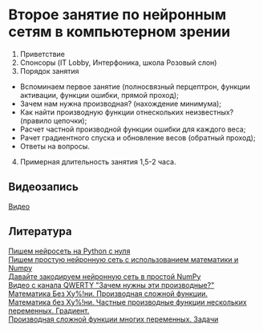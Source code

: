 # Второе занятие по нейронным сетям в компьютерном зрении

1) Приветствие
2) Спонсоры (IT Lobby, Интерфоника, школа Розовый слон)
3) Порядок занятия
- Вспоминаем первое занятие (полносвязный перцептрон, функции активации, функции ошибки, прямой проход);
- Зачем нам нужна производная? (нахождение минимума);
- Как найти производную функции отнескольких неизвестных? (правило цепочки);
- Расчет частной производной функции ошибки для каждого веса;
- Рачет градиентного спуска и обновление весов (обратный проход);
- Ответы на вопросы.
4) Примерная длительность занятия 1,5-2 часа.


## Видеозапись
[Видео](https://youtu.be/1vQxiwGgySU)

## Литература
[Пишем нейросеть на Python с нуля](https://proglib.io/p/pishem-neyroset-na-python-s-nulya-2020-10-07)<br>
[Пишем простую нейронную сеть с использованием математики и Numpy](https://habr.com/ru/post/460589/)<br>
[Давайте закодируем нейронную сеть в простой NumPy](https://machinelearningmastery.ru/lets-code-a-neural-network-in-plain-numpy-ae7e74410795/)<br>
[Видео с канала QWERTY "Зачем нужны эти производные?"](https://youtu.be/ZZMCDNAmcs4)<br>
[Математика Без Ху%!ни. Производная сложной функции.](https://youtu.be/BYKyB5UizTw)<br>
[Математика без Ху%!ни. Частные производные функции нескольких переменных. Градиент.](https://youtu.be/Azzc-LdrefM)<br>
[Производная сложной функции многих переменных. Задачи](https://youtu.be/9TVdmh4tsjE)
